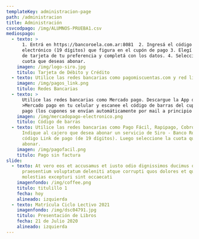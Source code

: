 ```yaml
---
templateKey: administracion-page
path: /administracion
title: Administración
csvcodpago: /img/ALUMNOS-PRUEBA1.csv
mediospago:
  - texto: >
      1. Entrá en https://bancoroela.com.ar:8081  2. Ingresá el código de pago
      electrónico (19 dígitos) que figura en el cupón de pago 3. Elegí la opción
      de tarjeta de tu preferencia y completá con los datos. 4. Seleccioná la
      cuota que deseas abonar.
    imagen: /img/logo-siro.jpg
    titulo: Tarjeta de Débito y Crédito
  - texto: Utilice las redes bancarias como pagomiscuentas.com y red link
    imagen: /img/pagos_link.png
    titulo: Redes Bancarias
  - texto: >
      Utilice las redes bancarias como Mercado pago. Descargue la App de
      >Mercado pago en tu celular y escanee el código de barras del cupón de
      pago (los cupones se envían automáticamente por mail a principio de mes).
    imagen: /img/mercadopago-electronico.png
    titulo: Código de barras
  - texto: Utilice las redes bancarias como Pago Fácil, Rapipago, Cobro Express.
      Indique al cajero que desea abonar un servicio de Siro - Banco Roela y su
      código Link de pago (de 19 dígitos). Luego seleccione la cuota que desea
      abonar.
    imagen: /img/pagofacil.png
    titulo: Pago sin factura
slide:
  - texto: At vero eos et accusamus et iusto odio dignissimos ducimus qui blanditiis
      praesentium voluptatum deleniti atque corrupti quos dolores et quas
      molestias excepturi sint occaecati
    imagenfondo: /img/coffee.png
    titulo: titulillo 1
    fecha: hoy
    alineado: izquierda
  - texto: Matrícula Ciclo Lectivo 2021
    imagenfondo: /img/dsc04791.jpg
    titulo: Presentación de Libros
    fecha: 21 de Julio 2020
    alineado: izquierda
---
```

